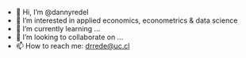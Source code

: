 - 👋 Hi, I’m @dannyredel
- 👀 I’m interested in applied economics, econometrics & data science
- 🌱 I’m currently learning ...
- 💞️ I’m looking to collaborate on ...
- 📫 How to reach me: drrede@uc.cl

<!---
dannyredel/dannyredel is a ✨ special ✨ repository because its `README.md` (this file) appears on your GitHub profile.
You can click the Preview link to take a look at your changes.
--->
